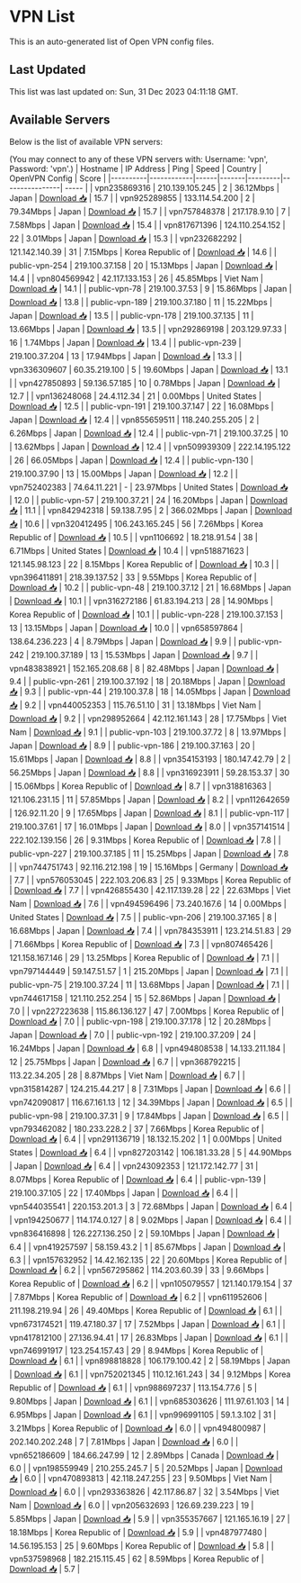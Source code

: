 # VPN List

This is an auto-generated list of Open VPN config files.

## Last Updated

This list was last updated on: Sun, 31 Dec 2023 04:11:18 GMT.

## Available Servers

Below is the list of available VPN servers:

(You may connect to any of these VPN servers with: Username: 'vpn', Password: 'vpn'.)
| Hostname | IP Address | Ping | Speed | Country | OpenVPN Config | Score |
|----------|------------|------|-------|---------|----------------| ----- |
| vpn235869316 | 210.139.105.245 | 2 | 36.12Mbps | Japan | [Download 📥](./configs/server_0_JP.ovpn) | 15.7 |
| vpn925289855 | 133.114.54.200 | 2 | 79.34Mbps | Japan | [Download 📥](./configs/server_1_JP.ovpn) | 15.7 |
| vpn757848378 | 217.178.9.10 | 7 | 7.58Mbps | Japan | [Download 📥](./configs/server_2_JP.ovpn) | 15.4 |
| vpn817671396 | 124.110.254.152 | 22 | 3.01Mbps | Japan | [Download 📥](./configs/server_3_JP.ovpn) | 15.3 |
| vpn232682292 | 121.142.140.39 | 31 | 7.15Mbps | Korea Republic of | [Download 📥](./configs/server_4_KR.ovpn) | 14.6 |
| public-vpn-254 | 219.100.37.158 | 20 | 15.13Mbps | Japan | [Download 📥](./configs/server_5_JP.ovpn) | 14.4 |
| vpn804569942 | 42.117.133.153 | 26 | 45.85Mbps | Viet Nam | [Download 📥](./configs/server_6_VN.ovpn) | 14.1 |
| public-vpn-78 | 219.100.37.53 | 9 | 15.86Mbps | Japan | [Download 📥](./configs/server_7_JP.ovpn) | 13.8 |
| public-vpn-189 | 219.100.37.180 | 11 | 15.22Mbps | Japan | [Download 📥](./configs/server_8_JP.ovpn) | 13.5 |
| public-vpn-178 | 219.100.37.135 | 11 | 13.66Mbps | Japan | [Download 📥](./configs/server_9_JP.ovpn) | 13.5 |
| vpn292869198 | 203.129.97.33 | 16 | 1.74Mbps | Japan | [Download 📥](./configs/server_10_JP.ovpn) | 13.4 |
| public-vpn-239 | 219.100.37.204 | 13 | 17.94Mbps | Japan | [Download 📥](./configs/server_11_JP.ovpn) | 13.3 |
| vpn336309607 | 60.35.219.100 | 5 | 19.60Mbps | Japan | [Download 📥](./configs/server_12_JP.ovpn) | 13.1 |
| vpn427850893 | 59.136.57.185 | 10 | 0.78Mbps | Japan | [Download 📥](./configs/server_13_JP.ovpn) | 12.7 |
| vpn136248068 | 24.4.112.34 | 21 | 0.00Mbps | United States | [Download 📥](./configs/server_14_US.ovpn) | 12.5 |
| public-vpn-191 | 219.100.37.147 | 22 | 16.08Mbps | Japan | [Download 📥](./configs/server_15_JP.ovpn) | 12.4 |
| vpn855659511 | 118.240.255.205 | 2 | 6.26Mbps | Japan | [Download 📥](./configs/server_16_JP.ovpn) | 12.4 |
| public-vpn-71 | 219.100.37.25 | 10 | 13.62Mbps | Japan | [Download 📥](./configs/server_17_JP.ovpn) | 12.4 |
| vpn509939309 | 222.14.195.122 | 26 | 66.05Mbps | Japan | [Download 📥](./configs/server_18_JP.ovpn) | 12.4 |
| public-vpn-130 | 219.100.37.90 | 13 | 15.00Mbps | Japan | [Download 📥](./configs/server_19_JP.ovpn) | 12.2 |
| vpn752402383 | 74.64.11.221 | - | 23.97Mbps | United States | [Download 📥](./configs/server_20_US.ovpn) | 12.0 |
| public-vpn-57 | 219.100.37.21 | 24 | 16.20Mbps | Japan | [Download 📥](./configs/server_21_JP.ovpn) | 11.1 |
| vpn842942318 | 59.138.7.95 | 2 | 366.02Mbps | Japan | [Download 📥](./configs/server_22_JP.ovpn) | 10.6 |
| vpn320412495 | 106.243.165.245 | 56 | 7.26Mbps | Korea Republic of | [Download 📥](./configs/server_23_KR.ovpn) | 10.5 |
| vpn1106692 | 18.218.91.54 | 38 | 6.71Mbps | United States | [Download 📥](./configs/server_24_US.ovpn) | 10.4 |
| vpn518871623 | 121.145.98.123 | 22 | 8.15Mbps | Korea Republic of | [Download 📥](./configs/server_25_KR.ovpn) | 10.3 |
| vpn396411891 | 218.39.137.52 | 33 | 9.55Mbps | Korea Republic of | [Download 📥](./configs/server_26_KR.ovpn) | 10.2 |
| public-vpn-48 | 219.100.37.12 | 21 | 16.68Mbps | Japan | [Download 📥](./configs/server_27_JP.ovpn) | 10.1 |
| vpn316272186 | 61.83.194.213 | 28 | 14.90Mbps | Korea Republic of | [Download 📥](./configs/server_28_KR.ovpn) | 10.1 |
| public-vpn-228 | 219.100.37.153 | 13 | 13.15Mbps | Japan | [Download 📥](./configs/server_29_JP.ovpn) | 10.0 |
| vpn658597864 | 138.64.236.223 | 4 | 8.79Mbps | Japan | [Download 📥](./configs/server_30_JP.ovpn) | 9.9 |
| public-vpn-242 | 219.100.37.189 | 13 | 15.53Mbps | Japan | [Download 📥](./configs/server_31_JP.ovpn) | 9.7 |
| vpn483838921 | 152.165.208.68 | 8 | 82.48Mbps | Japan | [Download 📥](./configs/server_32_JP.ovpn) | 9.4 |
| public-vpn-261 | 219.100.37.192 | 18 | 20.18Mbps | Japan | [Download 📥](./configs/server_33_JP.ovpn) | 9.3 |
| public-vpn-44 | 219.100.37.8 | 18 | 14.05Mbps | Japan | [Download 📥](./configs/server_34_JP.ovpn) | 9.2 |
| vpn440052353 | 115.76.51.10 | 31 | 13.18Mbps | Viet Nam | [Download 📥](./configs/server_35_VN.ovpn) | 9.2 |
| vpn298952664 | 42.112.161.143 | 28 | 17.75Mbps | Viet Nam | [Download 📥](./configs/server_36_VN.ovpn) | 9.1 |
| public-vpn-103 | 219.100.37.72 | 8 | 13.97Mbps | Japan | [Download 📥](./configs/server_37_JP.ovpn) | 8.9 |
| public-vpn-186 | 219.100.37.163 | 20 | 15.61Mbps | Japan | [Download 📥](./configs/server_38_JP.ovpn) | 8.8 |
| vpn354153193 | 180.147.42.79 | 2 | 56.25Mbps | Japan | [Download 📥](./configs/server_39_JP.ovpn) | 8.8 |
| vpn316923911 | 59.28.153.37 | 30 | 15.06Mbps | Korea Republic of | [Download 📥](./configs/server_40_KR.ovpn) | 8.7 |
| vpn318816363 | 121.106.231.15 | 11 | 57.85Mbps | Japan | [Download 📥](./configs/server_41_JP.ovpn) | 8.2 |
| vpn112642659 | 126.92.11.20 | 9 | 17.65Mbps | Japan | [Download 📥](./configs/server_42_JP.ovpn) | 8.1 |
| public-vpn-117 | 219.100.37.61 | 17 | 16.01Mbps | Japan | [Download 📥](./configs/server_43_JP.ovpn) | 8.0 |
| vpn357141514 | 222.102.139.156 | 26 | 9.31Mbps | Korea Republic of | [Download 📥](./configs/server_44_KR.ovpn) | 7.8 |
| public-vpn-227 | 219.100.37.185 | 11 | 15.25Mbps | Japan | [Download 📥](./configs/server_45_JP.ovpn) | 7.8 |
| vpn744751743 | 92.116.212.198 | 19 | 15.16Mbps | Germany | [Download 📥](./configs/server_46_DE.ovpn) | 7.7 |
| vpn576053045 | 222.103.206.83 | 25 | 9.33Mbps | Korea Republic of | [Download 📥](./configs/server_47_KR.ovpn) | 7.7 |
| vpn426855430 | 42.117.139.28 | 22 | 22.63Mbps | Viet Nam | [Download 📥](./configs/server_48_VN.ovpn) | 7.6 |
| vpn494596496 | 73.240.167.6 | 14 | 0.00Mbps | United States | [Download 📥](./configs/server_49_US.ovpn) | 7.5 |
| public-vpn-206 | 219.100.37.165 | 8 | 16.68Mbps | Japan | [Download 📥](./configs/server_50_JP.ovpn) | 7.4 |
| vpn784353911 | 123.214.51.83 | 29 | 71.66Mbps | Korea Republic of | [Download 📥](./configs/server_51_KR.ovpn) | 7.3 |
| vpn807465426 | 121.158.167.146 | 29 | 13.25Mbps | Korea Republic of | [Download 📥](./configs/server_52_KR.ovpn) | 7.1 |
| vpn797144449 | 59.147.51.57 | 1 | 215.20Mbps | Japan | [Download 📥](./configs/server_53_JP.ovpn) | 7.1 |
| public-vpn-75 | 219.100.37.24 | 11 | 13.68Mbps | Japan | [Download 📥](./configs/server_54_JP.ovpn) | 7.1 |
| vpn744617158 | 121.110.252.254 | 15 | 52.86Mbps | Japan | [Download 📥](./configs/server_55_JP.ovpn) | 7.0 |
| vpn227223638 | 115.86.136.127 | 47 | 7.00Mbps | Korea Republic of | [Download 📥](./configs/server_56_KR.ovpn) | 7.0 |
| public-vpn-198 | 219.100.37.178 | 12 | 20.28Mbps | Japan | [Download 📥](./configs/server_57_JP.ovpn) | 7.0 |
| public-vpn-192 | 219.100.37.209 | 24 | 16.24Mbps | Japan | [Download 📥](./configs/server_58_JP.ovpn) | 6.8 |
| vpn494808538 | 14.133.211.184 | 12 | 25.75Mbps | Japan | [Download 📥](./configs/server_59_JP.ovpn) | 6.7 |
| vpn368792215 | 113.22.34.205 | 28 | 8.87Mbps | Viet Nam | [Download 📥](./configs/server_60_VN.ovpn) | 6.7 |
| vpn315814287 | 124.215.44.217 | 8 | 7.31Mbps | Japan | [Download 📥](./configs/server_61_JP.ovpn) | 6.6 |
| vpn742090817 | 116.67.161.13 | 12 | 34.39Mbps | Japan | [Download 📥](./configs/server_62_JP.ovpn) | 6.5 |
| public-vpn-98 | 219.100.37.31 | 9 | 17.84Mbps | Japan | [Download 📥](./configs/server_63_JP.ovpn) | 6.5 |
| vpn793462082 | 180.233.228.2 | 37 | 7.66Mbps | Korea Republic of | [Download 📥](./configs/server_64_KR.ovpn) | 6.4 |
| vpn291136719 | 18.132.15.202 | 1 | 0.00Mbps | United States | [Download 📥](./configs/server_65_US.ovpn) | 6.4 |
| vpn827203142 | 106.181.33.28 | 5 | 44.90Mbps | Japan | [Download 📥](./configs/server_66_JP.ovpn) | 6.4 |
| vpn243092353 | 121.172.142.77 | 31 | 8.07Mbps | Korea Republic of | [Download 📥](./configs/server_67_KR.ovpn) | 6.4 |
| public-vpn-139 | 219.100.37.105 | 22 | 17.40Mbps | Japan | [Download 📥](./configs/server_68_JP.ovpn) | 6.4 |
| vpn544035541 | 220.153.201.3 | 3 | 72.68Mbps | Japan | [Download 📥](./configs/server_69_JP.ovpn) | 6.4 |
| vpn194250677 | 114.174.0.127 | 8 | 9.02Mbps | Japan | [Download 📥](./configs/server_70_JP.ovpn) | 6.4 |
| vpn836416898 | 126.227.136.250 | 2 | 59.10Mbps | Japan | [Download 📥](./configs/server_71_JP.ovpn) | 6.4 |
| vpn419257597 | 58.159.43.2 | 1 | 85.67Mbps | Japan | [Download 📥](./configs/server_72_JP.ovpn) | 6.3 |
| vpn157632952 | 14.42.162.135 | 22 | 20.60Mbps | Korea Republic of | [Download 📥](./configs/server_73_KR.ovpn) | 6.2 |
| vpn567295862 | 114.203.60.39 | 33 | 9.66Mbps | Korea Republic of | [Download 📥](./configs/server_74_KR.ovpn) | 6.2 |
| vpn105079557 | 121.140.179.154 | 37 | 7.87Mbps | Korea Republic of | [Download 📥](./configs/server_75_KR.ovpn) | 6.2 |
| vpn611952606 | 211.198.219.94 | 26 | 49.40Mbps | Korea Republic of | [Download 📥](./configs/server_76_KR.ovpn) | 6.1 |
| vpn673174521 | 119.47.180.37 | 17 | 7.52Mbps | Japan | [Download 📥](./configs/server_77_JP.ovpn) | 6.1 |
| vpn417812100 | 27.136.94.41 | 17 | 26.83Mbps | Japan | [Download 📥](./configs/server_78_JP.ovpn) | 6.1 |
| vpn746991917 | 123.254.157.43 | 29 | 8.94Mbps | Korea Republic of | [Download 📥](./configs/server_79_KR.ovpn) | 6.1 |
| vpn898818828 | 106.179.100.42 | 2 | 58.19Mbps | Japan | [Download 📥](./configs/server_80_JP.ovpn) | 6.1 |
| vpn752021345 | 110.12.161.243 | 34 | 9.12Mbps | Korea Republic of | [Download 📥](./configs/server_81_KR.ovpn) | 6.1 |
| vpn988697237 | 113.154.77.6 | 5 | 9.80Mbps | Japan | [Download 📥](./configs/server_82_JP.ovpn) | 6.1 |
| vpn685303626 | 111.97.61.103 | 14 | 6.95Mbps | Japan | [Download 📥](./configs/server_83_JP.ovpn) | 6.1 |
| vpn996991105 | 59.1.3.102 | 31 | 3.21Mbps | Korea Republic of | [Download 📥](./configs/server_84_KR.ovpn) | 6.0 |
| vpn494800987 | 202.140.202.248 | 7 | 7.81Mbps | Japan | [Download 📥](./configs/server_85_JP.ovpn) | 6.0 |
| vpn652186609 | 184.66.247.99 | 12 | 2.89Mbps | Canada | [Download 📥](./configs/server_86_CA.ovpn) | 6.0 |
| vpn198559949 | 210.255.245.7 | 5 | 20.52Mbps | Japan | [Download 📥](./configs/server_87_JP.ovpn) | 6.0 |
| vpn470893813 | 42.118.247.255 | 23 | 9.50Mbps | Viet Nam | [Download 📥](./configs/server_88_VN.ovpn) | 6.0 |
| vpn293363826 | 42.117.86.87 | 32 | 3.54Mbps | Viet Nam | [Download 📥](./configs/server_89_VN.ovpn) | 6.0 |
| vpn205632693 | 126.69.239.223 | 19 | 5.85Mbps | Japan | [Download 📥](./configs/server_90_JP.ovpn) | 5.9 |
| vpn355357667 | 121.165.16.19 | 27 | 18.18Mbps | Korea Republic of | [Download 📥](./configs/server_91_KR.ovpn) | 5.9 |
| vpn487977480 | 14.56.195.153 | 25 | 9.60Mbps | Korea Republic of | [Download 📥](./configs/server_92_KR.ovpn) | 5.8 |
| vpn537598968 | 182.215.115.45 | 62 | 8.59Mbps | Korea Republic of | [Download 📥](./configs/server_93_KR.ovpn) | 5.7 |
